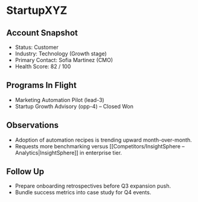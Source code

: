 # StartupXYZ

## Account Snapshot
- Status: Customer
- Industry: Technology (Growth stage)
- Primary Contact: Sofia Martinez (CMO)
- Health Score: 82 / 100

## Programs In Flight
- Marketing Automation Pilot (lead-3)
- Startup Growth Advisory (opp-4) – Closed Won

## Observations
- Adoption of automation recipes is trending upward month-over-month.
- Requests more benchmarking versus [[Competitors/InsightSphere – Analytics|InsightSphere]] in enterprise tier.

## Follow Up
- Prepare onboarding retrospectives before Q3 expansion push.
- Bundle success metrics into case study for Q4 events.
